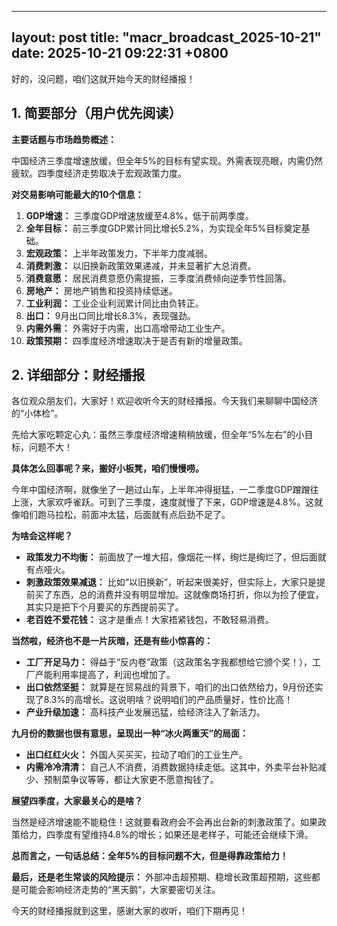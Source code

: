 
--- 
layout: post
title: "macr_broadcast_2025-10-21"
date: 2025-10-21 09:22:31 +0800
--- 

好的，没问题，咱们这就开始今天的财经播报！

## 1. 简要部分（用户优先阅读）

**主要话题与市场趋势概述：**

中国经济三季度增速放缓，但全年5%的目标有望实现。外需表现亮眼，内需仍然疲软。四季度经济走势取决于宏观政策力度。

**对交易影响可能最大的10个信息：**

1.  **GDP增速：** 三季度GDP增速放缓至4.8%，低于前两季度。
2.  **全年目标：** 前三季度GDP累计同比增长5.2%，为实现全年5%目标奠定基础。
3.  **宏观政策：** 上半年政策发力，下半年力度减弱。
4.  **消费刺激：** 以旧换新政策效果递减，并未显著扩大总消费。
5.  **消费意愿：** 居民消费意愿仍需提振，三季度消费倾向逆季节性回落。
6.  **房地产：** 房地产销售和投资持续低迷。
7.  **工业利润：** 工业企业利润累计同比由负转正。
8.  **出口：** 9月出口同比增长8.3%，表现强劲。
9.  **内需外需：** 外需好于内需，出口高增带动工业生产。
10. **政策预期：** 四季度经济增速取决于是否有新的增量政策。

## 2. 详细部分：财经播报

各位观众朋友们，大家好！欢迎收听今天的财经播报。今天我们来聊聊中国经济的“小体检”。

先给大家吃颗定心丸：虽然三季度经济增速稍稍放缓，但全年“5%左右”的小目标，问题不大！

**具体怎么回事呢？来，搬好小板凳，咱们慢慢唠。**

今年中国经济啊，就像坐了一趟过山车，上半年冲得挺猛，一二季度GDP蹭蹭往上涨，大家欢呼雀跃。可到了三季度，速度就慢了下来，GDP增速是4.8%。这就像咱们跑马拉松，前面冲太猛，后面就有点后劲不足了。

**为啥会这样呢？**

*   **政策发力不均衡：** 前面放了一堆大招，像烟花一样，绚烂是绚烂了，但后面就有点哑火。
*   **刺激政策效果减退：** 比如“以旧换新”，听起来很美好，但实际上，大家只是提前买了东西，总的消费并没有明显增加。这就像商场打折，你以为捡了便宜，其实只是把下个月要买的东西提前买了。
*   **老百姓不爱花钱：** 这才是重点！大家捂紧钱包，不敢轻易消费。

**当然啦，经济也不是一片灰暗，还是有些小惊喜的：**

*   **工厂开足马力：** 得益于“反内卷”政策（这政策名字我都想给它颁个奖！），工厂产能利用率提高了，利润也增加了。
*   **出口依然坚挺：** 就算是在贸易战的背景下，咱们的出口依然给力，9月份还实现了8.3%的高增长。这说明啥？说明咱们的产品质量好，性价比高！
*   **产业升级加速：** 高科技产业发展迅猛，给经济注入了新活力。

**九月份的数据也很有意思，呈现出一种“冰火两重天”的局面：**

*   **出口红红火火：** 外国人买买买，拉动了咱们的工业生产。
*   **内需冷冷清清：** 自己人不消费，消费数据持续走低。这其中，外卖平台补贴减少、预制菜争议等等，都让大家更不愿意掏钱了。

**展望四季度，大家最关心的是啥？**

当然是经济增速能不能稳住！这就要看政府会不会再出台新的刺激政策了。如果政策给力，四季度有望维持4.8%的增长；如果还是老样子，可能还会继续下滑。

**总而言之，一句话总结：全年5%的目标问题不大，但是得靠政策给力！**

**最后，还是老生常谈的风险提示：** 外部冲击超预期、稳增长政策超预期，这些都是可能会影响经济走势的“黑天鹅”，大家要密切关注。

今天的财经播报就到这里，感谢大家的收听，咱们下期再见！